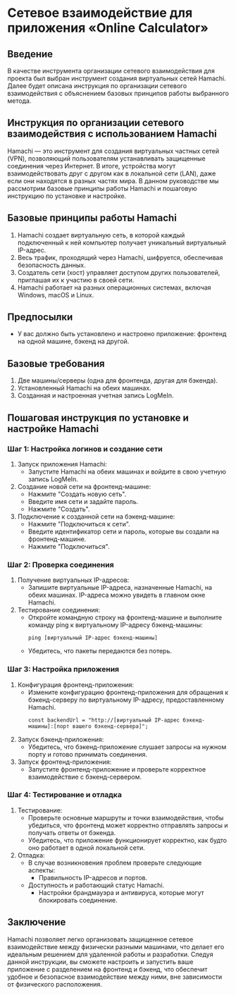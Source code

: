 # Сетевое взаимодействие для приложения «Online Calculator»


## Введение

В качестве инструмента организации сетевого взаимодействия для проекта был выбран инструмент создания виртуальных сетей Hamachi. Далее будет описана инструкция по организации сетевого взаимодействия с объяснением базовых принципов работы выбранного метода.

## Инструкция по организации сетевого взаимодействия с использованием Hamachi

Hamachi — это инструмент для создания виртуальных частных сетей (VPN), позволяющий пользователям устанавливать защищенные соединения через Интернет. В итоге, устройства могут взаимодействовать друг с другом как в локальной сети (LAN), даже если они находятся в разных частях мира. В данном руководстве мы рассмотрим базовые принципы работы Hamachi и пошаговую инструкцию по установке и настройке.

## Базовые принципы работы Hamachi

1. Hamachi создает виртуальную сеть, в которой каждый подключенный к ней компьютер получает уникальный виртуальный IP-адрес.
2. Весь трафик, проходящий через Hamachi, шифруется, обеспечивая безопасность данных.
3. Создатель сети (хост) управляет доступом других пользователей, приглашая их к участию в своей сети.
4. Hamachi работает на разных операционных системах, включая Windows, macOS и Linux.

## Предпосылки

- У вас должно быть установлено и настроено приложение: фронтенд на одной машине, бэкенд на другой.

## Базовые требования

1. Две машины/серверы (одна для фронтенда, другая для бэкенда).
2. Установленный Hamachi на обеих машинах.
3. Созданная и настроенная учетная запись LogMeIn.

## Пошаговая инструкция по установке и настройке Hamachi

### Шаг 1: Настройка логинов и создание сети

1. Запуск приложения Hamachi:
   - Запустите Hamachi на обеих машинах и войдите в свою учетную запись LogMeIn.
2. Создание новой сети на фронтенд-машине:
   - Нажмите "Создать новую сеть".
   - Введите имя сети и задайте пароль.
   - Нажмите "Создать".
3. Подключение к созданной сети на бэкенд-машине:
   - Нажмите "Подключиться к сети".
   - Введите идентификатор сети и пароль, которые вы создали на фронтенд-машине.
   - Нажмите "Подключиться".

### Шаг 2: Проверка соединения

1. Получение виртуальных IP-адресов:
   - Запишите виртуальные IP-адреса, назначенные Hamachi, на обеих машинах. IP-адреса можно увидеть в главном окне Hamachi.
2. Тестирование соединения:
   - Откройте командную строку на фронтенд-машине и выполните команду ping к виртуальному IP-адресу бэкенд-машины:
     ```
     ping [виртуальный IP-адрес бэкенд-машины]
     ```  
   - Убедитесь, что пакеты передаются без потерь.

### Шаг 3: Настройка приложения

1. Конфигурация фронтенд-приложения:
   - Измените конфигурацию фронтенд-приложения для обращения к бэкенд-серверу по виртуальному IP-адресу, предоставленному Hamachi.
     ```
     const backendUrl = "http://[виртуальный IP-адрес бэкенд-машины]:[порт вашего бэкенд-сервера]";
     ```
2. Запуск бэкенд-приложения:
   - Убедитесь, что бэкенд-приложение слушает запросы на нужном порту и готово принимать соединения.
3. Запуск фронтенд-приложения:
   - Запустите фронтенд-приложение и проверьте корректное взаимодействие с бэкенд-сервером.

### Шаг 4: Тестирование и отладка

1. Тестирование:
   - Проверьте основные маршруты и точки взаимодействия, чтобы убедиться, что фронтенд может корректно отправлять запросы и получать ответы от бэкенда.
   - Убедитесь, что приложение функционирует корректно, как будто оно работает в одной локальной сети.
2. Отладка:
   - В случае возникновения проблем проверьте следующие аспекты:
     - Правильность IP-адресов и портов.
   - Доступность и работающий статус Hamachi.
     - Настройки брандмауэра и антивируса, которые могут блокировать соединение.

## Заключение

Hamachi позволяет легко организовать защищенное сетевое взаимодействие между физически разными машинами, что делает его идеальным решением для удаленной работы и разработки. Следуя данной инструкции, вы сможете настроить и запустить ваше приложение с разделением на фронтенд и бэкенд, что обеспечит удобное и безопасное взаимодействие между ними, вне зависимости от физического расположения.
